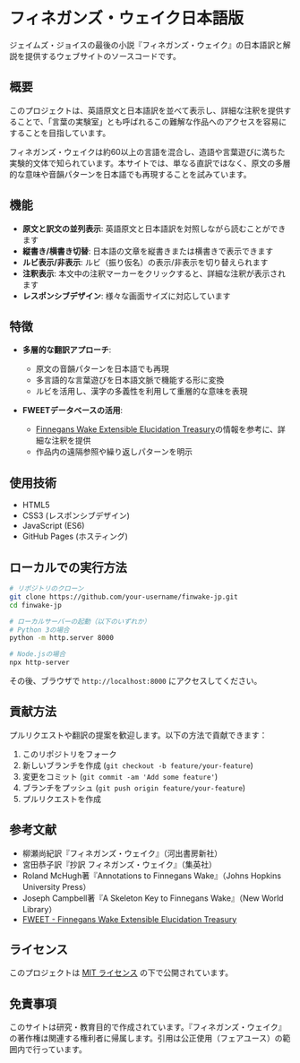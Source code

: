 # フィネガンズ・ウェイク日本語版

ジェイムズ・ジョイスの最後の小説『フィネガンズ・ウェイク』の日本語訳と解説を提供するウェブサイトのソースコードです。

## 概要

このプロジェクトは、英語原文と日本語訳を並べて表示し、詳細な注釈を提供することで、「言葉の実験室」とも呼ばれるこの難解な作品へのアクセスを容易にすることを目指しています。

フィネガンズ・ウェイクは約60以上の言語を混合し、造語や言葉遊びに満ちた実験的文体で知られています。本サイトでは、単なる直訳ではなく、原文の多層的な意味や音韻パターンを日本語でも再現することを試みています。

## 機能

- **原文と訳文の並列表示**: 英語原文と日本語訳を対照しながら読むことができます
- **縦書き/横書き切替**: 日本語の文章を縦書きまたは横書きで表示できます
- **ルビ表示/非表示**: ルビ（振り仮名）の表示/非表示を切り替えられます
- **注釈表示**: 本文中の注釈マーカーをクリックすると、詳細な注釈が表示されます
- **レスポンシブデザイン**: 様々な画面サイズに対応しています

## 特徴

- **多層的な翻訳アプローチ**: 
  - 原文の音韻パターンを日本語でも再現
  - 多言語的な言葉遊びを日本語文脈で機能する形に変換
  - ルビを活用し、漢字の多義性を利用して重層的な意味を表現

- **FWEETデータベースの活用**:
  - [Finnegans Wake Extensible Elucidation Treasury](http://www.fweet.org/)の情報を参考に、詳細な注釈を提供
  - 作品内の遠隔参照や繰り返しパターンを明示

## 使用技術

- HTML5
- CSS3 (レスポンシブデザイン)
- JavaScript (ES6)
- GitHub Pages (ホスティング)

## ローカルでの実行方法

```bash
# リポジトリのクローン
git clone https://github.com/your-username/finwake-jp.git
cd finwake-jp

# ローカルサーバーの起動（以下のいずれか）
# Python 3の場合
python -m http.server 8000

# Node.jsの場合
npx http-server
```

その後、ブラウザで `http://localhost:8000` にアクセスしてください。

## 貢献方法

プルリクエストや翻訳の提案を歓迎します。以下の方法で貢献できます：

1. このリポジトリをフォーク
2. 新しいブランチを作成 (`git checkout -b feature/your-feature`)
3. 変更をコミット (`git commit -am 'Add some feature'`)
4. ブランチをプッシュ (`git push origin feature/your-feature`)
5. プルリクエストを作成

## 参考文献

- 柳瀬尚紀訳『フィネガンズ・ウェイク』（河出書房新社）
- 宮田恭子訳『抄訳 フィネガンズ・ウェイク』（集英社）
- Roland McHugh著『Annotations to Finnegans Wake』（Johns Hopkins University Press）
- Joseph Campbell著『A Skeleton Key to Finnegans Wake』（New World Library）
- [FWEET - Finnegans Wake Extensible Elucidation Treasury](http://www.fweet.org/)

## ライセンス

このプロジェクトは [MIT ライセンス](LICENSE) の下で公開されています。

## 免責事項

このサイトは研究・教育目的で作成されています。『フィネガンズ・ウェイク』の著作権は関連する権利者に帰属します。引用は公正使用（フェアユース）の範囲内で行っています。
